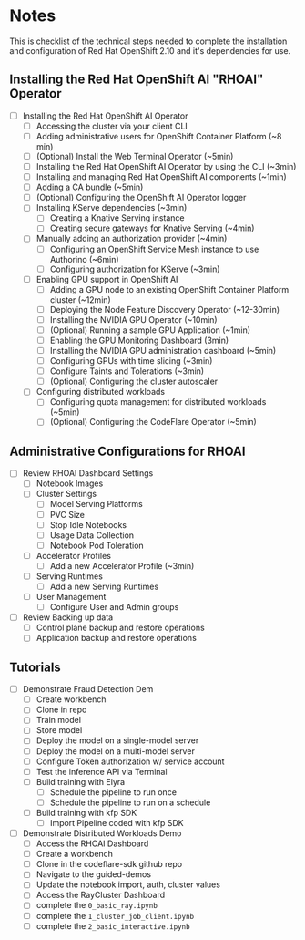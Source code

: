 # Notes

This is checklist of the technical steps needed to complete the installation and configuration of Red Hat OpenShift 2.10 and it's dependencies for use.

## Installing the Red Hat OpenShift AI "RHOAI" Operator

- [ ] Installing the Red Hat OpenShift AI Operator
  - [ ] Accessing the cluster via your client CLI
  - [ ] Adding administrative users for OpenShift Container Platform (~8 min)
  - [ ] (Optional) Install the Web Terminal Operator (~5min)
  - [ ] Installing the Red Hat OpenShift AI Operator by using the CLI (~3min)
  - [ ] Installing and managing Red Hat OpenShift AI components (~1min)
  - [ ] Adding a CA bundle (~5min)
  - [ ] (Optional) Configuring the OpenShift AI Operator logger
  - [ ] Installing KServe dependencies (~3min)
    - [ ] Creating a Knative Serving instance
    - [ ] Creating secure gateways for Knative Serving (~4min)
  - [ ] Manually adding an authorization provider (~4min)
    - [ ] Configuring an OpenShift Service Mesh instance to use Authorino (~6min)
    - [ ] Configuring authorization for KServe (~3min)
  - [ ] Enabling GPU support in OpenShift AI
    - [ ] Adding a GPU node to an existing OpenShift Container Platform cluster (~12min)
    - [ ] Deploying the Node Feature Discovery Operator (~12-30min)
    - [ ] Installing the NVIDIA GPU Operator (~10min)
    - [ ] (Optional) Running a sample GPU Application (~1min)
    - [ ] Enabling the GPU Monitoring Dashboard (3min)
    - [ ] Installing the NVIDIA GPU administration dashboard (~5min)
    - [ ] Configuring GPUs with time slicing (~3min)
    - [ ] Configure Taints and Tolerations (~3min)
    - [ ] (Optional) Configuring the cluster autoscaler
  - [ ] Configuring distributed workloads
    - [ ] Configuring quota management for distributed workloads (~5min)
    - [ ] (Optional) Configuring the CodeFlare Operator (~5min)

## Administrative Configurations for RHOAI

- [ ] Review RHOAI Dashboard Settings
  - [ ] Notebook Images
  - [ ] Cluster Settings
    - [ ] Model Serving Platforms
    - [ ] PVC Size
    - [ ] Stop Idle Notebooks
    - [ ] Usage Data Collection
    - [ ] Notebook Pod Toleration
  - [ ] Accelerator Profiles
    - [ ] Add a new Accelerator Profile (~3min)
  - [ ] Serving Runtimes
    - [ ] Add a new Serving Runtimes
  - [ ] User Management
    - [ ] Configure User and Admin groups
- [ ] Review Backing up data
  - [ ] Control plane backup and restore operations
  - [ ] Application backup and restore operations

## Tutorials

- [ ] Demonstrate Fraud Detection Dem
  - [ ] Create workbench
  - [ ] Clone in repo
  - [ ] Train model
  - [ ] Store model
  - [ ] Deploy the model on a single-model server
  - [ ] Deploy the model on a multi-model server
  - [ ] Configure Token authorization w/ service account
  - [ ] Test the inference API via Terminal
  - [ ] Build training with Elyra
    - [ ] Schedule the pipeline to run once
    - [ ] Schedule the pipeline to run on a schedule
  - [ ] Build training with kfp SDK
    - [ ] Import Pipeline coded with kfp SDK
- [ ] Demonstrate Distributed Workloads Demo
  - [ ] Access the RHOAI Dashboard
  - [ ] Create a workbench
  - [ ] Clone in the codeflare-sdk github repo
  - [ ] Navigate to the guided-demos
  - [ ] Update the notebook import, auth, cluster values
  - [ ] Access the RayCluster Dashboard
  - [ ] complete the `0_basic_ray.ipynb`
  - [ ] complete the `1_cluster_job_client.ipynb`
  - [ ] complete the `2_basic_interactive.ipynb`
